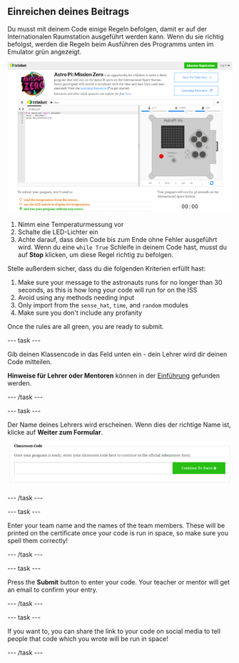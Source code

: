 ## Einreichen deines Beitrags

Du musst mit deinem Code einige Regeln befolgen, damit er auf der Internationalen Raumstation ausgeführt werden kann. Wenn du sie richtig befolgst, werden die Regeln beim Ausführen des Programms unten im Emulator grün angezeigt.

![Bestätigung](images/validation.png)

1. Nimm eine Temperaturmessung vor
2. Schalte die LED-Lichter ein
3. Achte darauf, dass dein Code bis zum Ende ohne Fehler ausgeführt wird. Wenn du eine `while True` Schleife in deinem Code hast, musst du auf **Stop** klicken, um diese Regel richtig zu befolgen.

Stelle außerdem sicher, dass du die folgenden Kriterien erfüllt hast:

1. Make sure your message to the astronauts runs for no longer than 30 seconds, as this is how long your code will run for on the ISS
2. Avoid using any methods needing input
3. Only import from the `sense_hat`, `time`, and `random` modules
4. Make sure you don't include any profanity

Once the rules are all green, you are ready to submit.

\--- task \---

Gib deinen Klassencode in das Feld unten ein - dein Lehrer wird dir deinen Code mitteilen.

**Hinweise für Lehrer oder Mentoren** können in der [Einführung](https://projects.raspberrypi.org/en/projects/astro-pi-mission-zero/1) gefunden werden.

\--- /task \---

\--- task \---

Der Name deines Lehrers wird erscheinen. Wenn dies der richtige Name ist, klicke auf **Weiter zum Formular**.

![Weiter zum Formular](images/continue-to-form.png)

\--- /task \---

\--- task \---

Enter your team name and the names of the team members. These will be printed on the certificate once your code is run in space, so make sure you spell them correctly!

\--- /task \---

\--- task \---

Press the **Submit** button to enter your code. Your teacher or mentor will get an email to confirm your entry.

\--- /task \---

\--- task \---

If you want to, you can share the link to your code on social media to tell people that code which you wrote will be run in space!

\--- /task \---